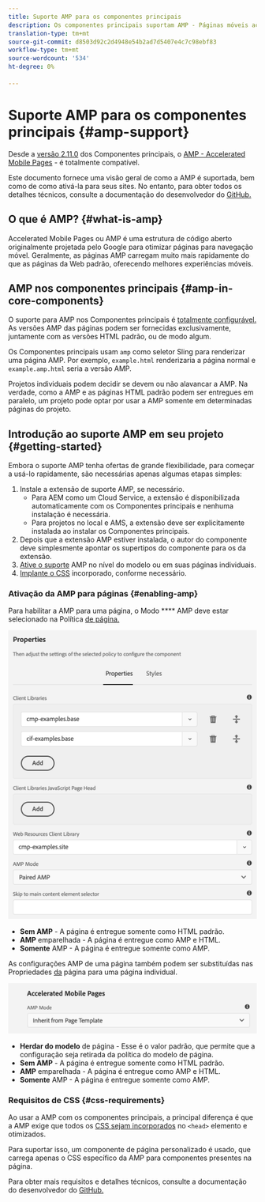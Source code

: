 ```yaml
---
title: Suporte AMP para os componentes principais
description: Os componentes principais suportam AMP - Páginas móveis aceleradas
translation-type: tm+mt
source-git-commit: d8503d92c2d4948e54b2ad7d5407e4c7c98ebf83
workflow-type: tm+mt
source-wordcount: '534'
ht-degree: 0%

---
```



# Suporte AMP para os componentes principais {#amp-support}

Desde a [versão 2.11.0](/help/versions.md) dos Componentes principais, o [AMP - Accelerated Mobile Pages](https://developers.google.com/amp) - é totalmente compatível.

Este documento fornece uma visão geral de como a AMP é suportada, bem como de como ativá-la para seus sites. No entanto, para obter todos os detalhes técnicos, consulte a documentação do desenvolvedor do [GitHub.](https://github.com/adobe/aem-core-wcm-components/tree/master/extensions/amp)

## O que é AMP? {#what-is-amp}

Accelerated Mobile Pages ou AMP é uma estrutura de código aberto originalmente projetada pelo Google para otimizar páginas para navegação móvel. Geralmente, as páginas AMP carregam muito mais rapidamente do que as páginas da Web padrão, oferecendo melhores experiências móveis.

## AMP nos componentes principais {#amp-in-core-components}

O suporte para AMP nos Componentes principais é [totalmente configurável.](#enabling-amp) As versões AMP das páginas podem ser fornecidas exclusivamente, juntamente com as versões HTML padrão, ou de modo algum.

Os Componentes principais usam `amp` como seletor Sling para renderizar uma página AMP. Por exemplo, `example.html` renderizaria a página normal e `example.amp.html` seria a versão AMP.

Projetos individuais podem decidir se devem ou não alavancar a AMP. Na verdade, como a AMP e as páginas HTML padrão podem ser entregues em paralelo, um projeto pode optar por usar a AMP somente em determinadas páginas do projeto.

## Introdução ao suporte AMP em seu projeto {#getting-started}

Embora o suporte AMP tenha ofertas de grande flexibilidade, para começar a usá-lo rapidamente, são necessárias apenas algumas etapas simples:

1. Instale a extensão de suporte AMP, se necessário.
   * Para AEM como um Cloud Service, a extensão é disponibilizada automaticamente com os Componentes principais e nenhuma instalação é necessária.
   * Para projetos no local e AMS, a extensão deve ser explicitamente instalada ao instalar os Componentes principais.
1. Depois que a extensão AMP estiver instalada, o autor do componente deve simplesmente apontar os supertipos do componente para os da extensão.
1. [Ative o suporte](#enabling-amp) AMP no nível do modelo ou em suas páginas individuais.
1. [Implante o CSS](#css-requirements) incorporado, conforme necessário.

### Ativação da AMP para páginas {#enabling-amp}

Para habilitar a AMP para uma página, o Modo **** AMP deve estar selecionado na Política [de página.](https://docs.adobe.com/content/help/en/experience-manager-65/authoring/siteandpage/templates.html#editingatemplatepagepolicies)

![Opções de política de página AMP](/help/assets/amp-policy.png)

* **Sem AMP** - A página é entregue somente como HTML padrão.
* **AMP** emparelhada - A página é entregue como AMP e HTML.
* **Somente** AMP - A página é entregue somente como AMP.

As configurações AMP de uma página também podem ser substituídas nas Propriedades [da](https://docs.adobe.com/content/help/en/experience-manager-65/authoring/authoring/editing-page-properties.html) página para uma página individual.

![Propriedades da página AMP](/help/assets/amp-page-properties.png)

* **Herdar do modelo** de página - Esse é o valor padrão, que permite que a configuração seja retirada da política do modelo de página.
* **Sem AMP** - A página é entregue somente como HTML padrão.
* **AMP** emparelhada - A página é entregue como AMP e HTML.
* **Somente** AMP - A página é entregue somente como AMP.

### Requisitos de CSS {#css-requirements}

Ao usar a AMP com os componentes principais, a principal diferença é que a AMP exige que todos os [CSS sejam incorporados](including-clientlibs.md#inlining) no `<head>` elemento e otimizados.

Para suportar isso, um componente de página personalizado é usado, que carrega apenas o CSS específico da AMP para componentes presentes na página.

Para obter mais requisitos e detalhes técnicos, consulte a documentação do desenvolvedor do [GitHub.](https://github.com/adobe/aem-core-wcm-components/tree/master/extensions/amp)

